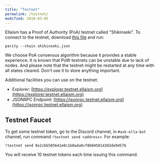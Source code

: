```yaml
---
title: "Testnet"
permalink: /testnet/
modified: 2018-03-05
---
```


Ellaism has a Proof of Authority (PoA) testnet called "Shikinseki". To connect to the testnet, download [this file](https://github.com/ellaism/parity-config/blob/master/shikinseki.json) and run:

```
parity --chain shikinseki.json
```

We choose PoA consensus algorithm because it provides a stable experience. It is known that PoW testnets can be unstable due to lack of nodes. And please note that the testnet might be restarted at any time with all states cleared. Don't use it to store anything important.

Additional facilities you can use on the testnet:

* Explorer: [https://explorer.testnet.ellaism.org](https://explorer.testnet.ellaism.org)
* JSONRPC Endpoint: [https://jsonrpc.testnet.ellaism.org](https://jsonrpc.testnet.ellaism.org)

## Testnet Faucet

To get some testnet token, go to the Discord channel, in `#ask-ella-bot` channel, run command `!testnet send <address>`. For example:

```
!testnet send 0x2cbb505641e0c1b0ada0cf0b045014383de94576
```

You will receive 10 testnet tokens each time issuing this command.
